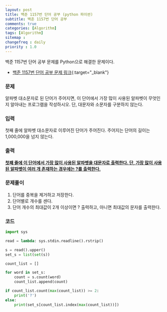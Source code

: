 ```yaml
---
layout: post
title: 백준 1157번 단어 공부 (python 파이썬)
subtitle: 백준 1157번 단어 공부
comments: true
categories: [Algorithm]
tags: [Algorithm]
sitemap :
changefreq : daily
priority : 1.0
---
```

백준 1157번 단어 공부 문제를 Python으로 해결한 문제이다.  

* [백준 1157번 단어 공부 문제 링크](https://www.acmicpc.net/problem/1157){:target="_blank"}


### 문제 
알파벳 대소문자로 된 단어가 주어지면, 이 단어에서 가장 많이 사용된 알파벳이 무엇인지 알아내는 프로그램을 작성하시오. 단, 대문자와 소문자를 구분하지 않는다.


### 입력
첫째 줄에 알파벳 대소문자로 이루어진 단어가 주어진다. 주어지는 단어의 길이는 1,000,000을 넘지 않는다.


### 출력
**<u>첫째 줄에 이 단어에서 가장 많이 사용된 알파벳을 대문자로 출력한다. 단, 가장 많이 사용된 알파벳이 여러 개 존재하는 경우에는 ?를 출력한다.</u>**


### 문제풀이
1. 단어를 중복을 제거하고 저장한다.
2. 단어별로 개수를 센다.
3. 단어 개수의 최대값이 2개 이상이면 ? 출력하고, 아니면 최대값의 문자를 출력한다.


### 코드
```python
import sys

read = lambda: sys.stdin.readline().rstrip()

s = read().upper()
set_s = list(set(s))

count_list = []

for word in set_s:
    count = s.count(word)
    count_list.append(count)

if count_list.count(max(count_list)) >= 2:
    print('?')
else:
    print(set_s[count_list.index(max(count_list))])
```